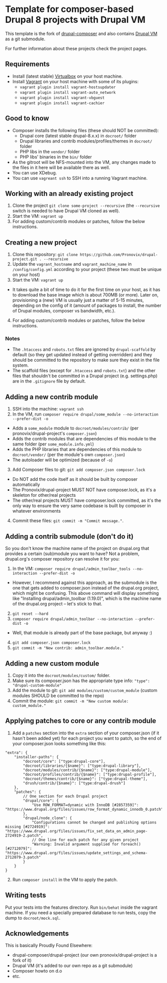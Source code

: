 # Template for composer-based Drupal 8 projects with Drupal VM

This template is the fork of [drupal-composer](https://github.com/drupal-composer/drupal-project) and also contains 
[Drupal VM](https://github.com/geerlingguy/drupal-vm) as a git submodule. 

For further information about these projects check the project pages.

## Requirements

* Install (latest stable) [Virtualbox](https://www.virtualbox.org/wiki/Downloads) on your host machine.
* Install [Vagrant](https://www.vagrantup.com/downloads.html) on your host machine with some of its plugins:
  * `vagrant plugin install vagrant-hostsupdater`
  * `vagrant plugin install vagrant-auto_network`
  * `vagrant plugin install vagrant-vbguest`
  * `vagrant plugin install vagrant-cachier`
  
## Good to know
* Composer installs the following files (these should NOT be committed):
  * Drupal core (latest stable drupal-8.x.x) in `docroot/` folder
  * Drupal libraries and contrib modules/profiles/themes in `docroot/` folder
  * PHP libs in the `vendor/` folder
  * PHP libs' binaries in the `bin/` folder
* As the gitroot will be NFS-mounted into the VM, any changes made to the files in it here will be available there 
  as well.
* You can use XDebug.
* You can use `vagreant ssh` to SSH into a running Vagrant machine.
  
## Working with an already existing project

1. Clone the project `git clone some-project --recursive` (the `--recursive` switch is needed to have Drupal VM cloned as well).
2. Start the VM: `vagrant up`
3. For adding custom/contrib modules or patches, follow the below instructions.
  
## Creating a new project

1. Clone this repository: `git clone https://github.com/Pronovix/drupal-project.git . --recursive`
2. Update the `vagrant_hostname` and `vagrant_machine_name` in `/config/config.yml` according to your project 
(these two must be unique on your host)
3. Start the VM: `vagrant up`
  * It takes quite a bit of time to do it for the first time on your host, as it has to download the base image which is 
  about 700MB (or more). Later on, provisioning a (new) VM is usually just a matter of 5-15 minutes, depending on 
  the config of it (amount of packages to install, the number of Drupal modules, composer vs bandwidth, etc.).
4. For adding custom/contrib modules or patches, follow the below instructions.
 
### Notes

* The `.htaccess` and `robots.txt` files are ignored by `drupal-scaffold` by default (so they get updated instead of 
getting overridden) and they should be committed to the repository to make sure they exist in the file system. 
* The scaffold files (except for `.htaccess` and `robots.txt`) and the other files that shouldn't be committed in a Drupal 
project (e.g. settings.php) are in the `.gitignore` file by default.

## Adding a new contrib module
1. SSH into the machine: `vagrant ssh`
2. In the VM, run `composer require drupal/some_module --no-interaction --prefer-dist -o`
  * Adds a `some_module` module to `docroot/modules/contrib/` (per pronovix/drupal-project's `composer.json`)
  * Adds the contrib modules that are dependencies of this module to the same folder (per `some_module.info.yml`)
  * Adds the PHP libraries that are dependencies of this module to `docroot/vendor/` (per the module's own `composer.json`)
  * The autoloader will be optimized (because of `-o`)
3. Add Composer files to git: `git add composer.json composer.lock`
  * Do NOT add the code itself as it should be built by composer automatically
  * The Pronovix/drupal-project MUST NOT have composer.lock, as it's a skeleton for other/real projects
  * The other/real projects MUST have composer.lock committed, as it's the only way to ensure the very same codebase is 
  built by composer in whatever environments
4. Commit these files: `git commit -m "Commit message."`.

## Adding a contrib submodule (don't do it)
So you don't know the machine name of the project on drupal.org that provides a certain (sub)module you want to have? 
Not a problem, drupal.org's composer repository can resolve it for you:
1. In the VM: `composer require drupal/admin_toolbar_tools --no-interaction --prefer-dist -o`
  * However, I recommend against this approach, as the submodule is the one that gets added to composer.json instead of 
  the drupal.org project, which might be confusing. This above command will display something like "Installing 
  drupal/admin_toolbar (1.19.0)", which is the machine name of the drupal.org project – let's stick to that.
2. `git reset --hard`
3. `composer require drupal/admin_toolbar --no-interaction --prefer-dist -o`
  * Well, that module is already part of the base package, but anyway :)
4. `git add composer.json composer.lock`
5. `git commit -m "New contrib: admin_toolbar.module."`


## Adding a new custom module
1. Copy it into the `docroot/modules/custom/` folder.
2. Make sure its composer.json has the appropriate type info: `"type": "drupal-custom-module"`
3. Add the module to git: `git add modules/custom/custom_module` (custom modules SHOULD be committed to the repo)
4. Commit the module: `git commit -m "New custom module: custom_module."`

## Applying patches to core or any contrib module
1. Add a `patches` section into the `extra` section of your composer.json (if it hasn't been added yet) for each project 
you want to patch, so the end of your composer.json looks something like this:
```
"extra": {
    "installer-paths": {
        "docroot/core": ["type:drupal-core"],
        "docroot/libraries/{$name}": ["type:drupal-library"],
        "docroot/modules/contrib/{$name}": ["type:drupal-module"],
        "docroot/profiles/contrib/{$name}": ["type:drupal-profile"],
        "docroot/themes/contrib/{$name}": ["type:drupal-theme"],
        "drush/contrib/{$name}": ["type:drupal-drush"]
    },
    "patches": {
        // One section for each Drupal project
        "drupal/core": {
            "Use ROW_FORMAT=dynamic with InnoDB [#2857359]": "https://www.drupal.org/files/issues/row_format_dynamic_innodb_0.patch"
        },
        "drupal/node_clone": {
            "Configurations cannot be changed and publishing options missing [#2724919]": "https://www.drupal.org/files/issues/fix_set_data_on_admin_page-2724919-2.patch",
            // One line for each patch for any given project
            "Warning: Invalid argument supplied for foreach() [#2712079]": "https://www.drupal.org/files/issues/update_settings_and_schema-2712079-3.patch"
        }
    }
}
```
2. Run `composer install` in the VM to apply the patch.

## Writing tests

Put your tests into the features directory. Run `bin/behat` inside the vagrant machine. If you need a specially prepared 
database to run tests, copy the dump to `docroot/mock.sql`.

## Acknowledgements
This is basically Proudly Found Elsewhere:
* drupal-composer/drupal-project (our own pronovix/drupal-project is a fork of it)
* Drupal VM (it's added to our own repo as a git submodule)
* Composer howto on d.o
* etc.
